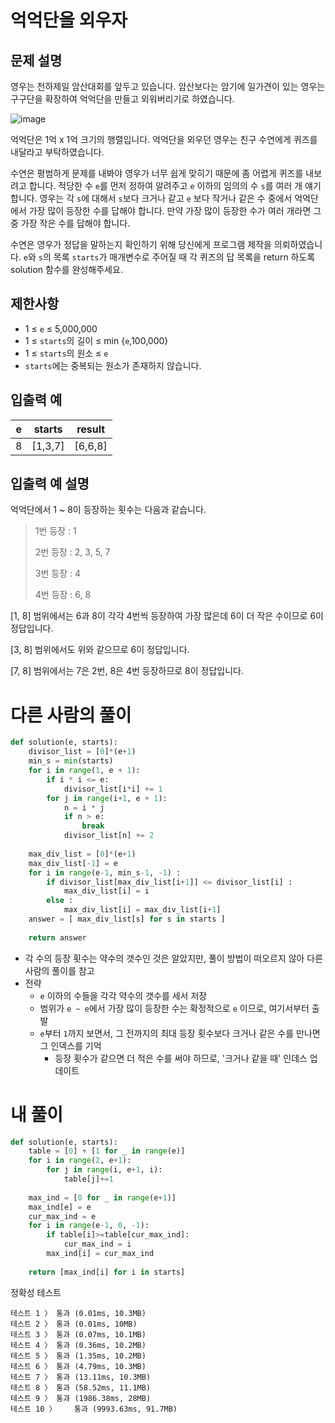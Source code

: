 # 억억단을 외우자
## 문제 설명
영우는 천하제일 암산대회를 앞두고 있습니다. 암산보다는 암기에 일가견이 있는 영우는 구구단을 확장하여 억억단을 만들고 외워버리기로 하였습니다.

![image](https://github.com/user-attachments/assets/28edbc40-b91d-4035-b80f-0271cb0da367)


억억단은 1억 x 1억 크기의 행렬입니다. 억억단을 외우던 영우는 친구 수연에게 퀴즈를 내달라고 부탁하였습니다.

수연은 평범하게 문제를 내봐야 영우가 너무 쉽게 맞히기 때문에 좀 어렵게 퀴즈를 내보려고 합니다. 적당한 수 `e`를 먼저 정하여 알려주고 `e` 이하의 임의의 수 `s`를 여러 개 얘기합니다. 영우는 각 `s`에 대해서 `s`보다 크거나 같고 `e` 보다 작거나 같은 수 중에서 억억단에서 가장 많이 등장한 수를 답해야 합니다. 만약 가장 많이 등장한 수가 여러 개라면 그 중 가장 작은 수를 답해야 합니다.

수연은 영우가 정답을 말하는지 확인하기 위해 당신에게 프로그램 제작을 의뢰하였습니다. `e`와 `s`의 목록 `starts`가 매개변수로 주어질 때 각 퀴즈의 답 목록을 return 하도록 solution 함수를 완성해주세요.

## 제한사항
- 1 ≤ `e` ≤ 5,000,000
- 1 ≤ `starts`의 길이 ≤ min {`e`,100,000}
- 1 ≤ `starts`의 원소 ≤ `e`
- `starts`에는 중복되는 원소가 존재하지 않습니다.

## 입출력 예
|e|starts|result|
|-|-|-|
|8|[1,3,7]|[6,6,8]|

## 입출력 예 설명
억억단에서 1 ~ 8이 등장하는 횟수는 다음과 같습니다.

> 1번 등장 : 1
>
> 2번 등장 : 2, 3, 5, 7
>
> 3번 등장 : 4
>
> 4번 등장 : 6, 8

[1, 8] 범위에서는 6과 8이 각각 4번씩 등장하여 가장 많은데 6이 더 작은 수이므로 6이 정답입니다.

[3, 8] 범위에서도 위와 같으므로 6이 정답입니다.

[7, 8] 범위에서는 7은 2번, 8은 4번 등장하므로 8이 정답입니다.

# 다른 사람의 풀이
```python
def solution(e, starts):
    divisor_list = [0]*(e+1)
    min_s = min(starts)
    for i in range(1, e + 1):
        if i * i <= e:
            divisor_list[i*i] += 1
        for j in range(i+1, e + 1):
            n = i * j
            if n > e:
                break
            divisor_list[n] += 2
            
    max_div_list = [0]*(e+1)
    max_div_list[-1] = e
    for i in range(e-1, min_s-1, -1) :
        if divisor_list[max_div_list[i+1]] <= divisor_list[i] :
            max_div_list[i] = i
        else :
            max_div_list[i] = max_div_list[i+1]
    answer = [ max_div_list[s] for s in starts ]
    
    return answer
```
- 각 수의 등장 횟수는 약수의 갯수인 것은 알았지만, 풀이 방법이 떠오르지 않아 다른 사람의 풀이를 참고
- 전략
  - `e` 이하의 수들을 각각 약수의 갯수를 세서 저장
  - 범위가 `e ~ e`에서 가장 많이 등장한 수는 확정적으로 `e` 이므로, 여기서부터 출발
  - `e`부터 `1`까지 보면서, 그 전까지의 최대 등장 횟수보다 크거나 같은 수를 만나면 그 인덱스를 기억
    - 등장 횟수가 같으면 더 적은 수를 써야 하므로, '크거나 같을 때' 인데스 업데이트
   
# 내 풀이
```python
def solution(e, starts):
    table = [0] + [1 for _ in range(e)]
    for i in range(2, e+1):
        for j in range(i, e+1, i):
            table[j]+=1
    
    max_ind = [0 for _ in range(e+1)]
    max_ind[e] = e
    cur_max_ind = e
    for i in range(e-1, 0, -1):
        if table[i]>=table[cur_max_ind]:
            cur_max_ind = i
        max_ind[i] = cur_max_ind
        
    return [max_ind[i] for i in starts]
```
정확성  테스트
```
테스트 1 〉	통과 (0.01ms, 10.3MB)
테스트 2 〉	통과 (0.01ms, 10MB)
테스트 3 〉	통과 (0.07ms, 10.1MB)
테스트 4 〉	통과 (0.36ms, 10.2MB)
테스트 5 〉	통과 (1.35ms, 10.2MB)
테스트 6 〉	통과 (4.79ms, 10.3MB)
테스트 7 〉	통과 (13.11ms, 10.3MB)
테스트 8 〉	통과 (58.52ms, 11.1MB)
테스트 9 〉	통과 (1986.38ms, 28MB)
테스트 10 〉	통과 (9993.63ms, 91.7MB)
```
